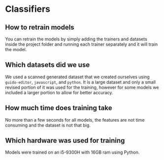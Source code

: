 # Classifiers

## How to retrain models

You can retrain the models by simply adding the trainers and datasets inside the project folder and running each trainer separately and it will train the model.

## Which datasets did we use

We used a scanned generated dataset that we created ourselves using `guido-editor`, `javascript`, and `python`.
It is a large dataset and only a small revised portion of it was used for the training, however for some models we included a larger portion to allow for better accuracy.

## How much time does training take

No more than a few seconds for all models, the features are not time consuming and the dataset is not that big.

## Which hardware was used for training

Models were trained on an i5-9300H with 16GB ram using Python.